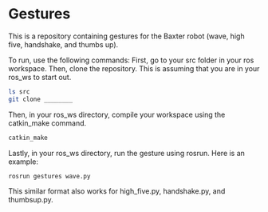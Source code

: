 # Gestures
This is a repository containing gestures for the Baxter robot (wave, high five, handshake, and thumbs up). 

To run, use the following commands: 
First, go to your src folder in your ros workspace. Then, clone the repository. This is assuming that you are in your ros_ws to start out. 

```bash
ls src 
git clone ________ 
```

Then, in your ros_ws directory, compile your workspace using the catkin_make command. 

```bash
catkin_make
```

Lastly, in your ros_ws directory, run the gesture using rosrun. Here is an example: 

```bash
rosrun gestures wave.py
```
This similar format also works for high_five.py, handshake.py, and thumbsup.py.

